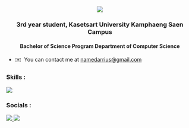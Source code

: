
<h1 align="center">
    <img src="https://readme-typing-svg.herokuapp.com/?font=Righteous&size=35&center=true&vCenter=true&width=500&height=70&duration=4000&lines=Hi+There!+👋;+I'm+Pasin+Sangjun!;" />
</h1>

<h3 align="center">3rd year student, Kasetsart University Kamphaeng Saen Campus</h3>
<h4 align="center">Bachelor of Science Program Department of Computer Science</h4>

* ✉️  You can contact me at [namedarrius@gmail.com](mailto:namedarrius@gmail.com)

### Skills :

<p align="left">
  <a href="https://skillicons.dev">
    <img src="https://skillicons.dev/icons?i=c,cs,cpp,java,js,html,py,react,mysql" />
  </a>
</p>

### Socials :

<p align="left">
  <a href="https://www.instagram.com/namesangjun_/">
    <img src="https://skillicons.dev/icons?i=instagram" />
  </a>
    <a href="https://discord.com/users/428507916031754240">
    <img src="https://skillicons.dev/icons?i=discord" />
  </a>
</p></p>

